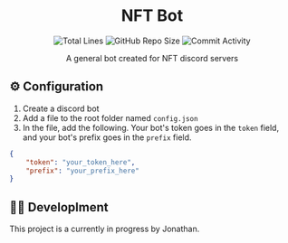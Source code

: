 <h1 align="center">NFT Bot</h1>

<p align="center">
<img src="https://img.shields.io/tokei/lines/github/JonZavialov/nft-bot?color=9cf" alt="Total Lines" />
<img src="https://img.shields.io/github/repo-size/JonZavialov/nft-bot?color=9cf&logo=GitHub" alt="GitHub Repo Size" />
<img src="https://img.shields.io/github/commit-activity/m/JonZavialov/nft-bot?color=9cf&logo=GitHub" alt="Commit Activity" />
</p>

<p align="center">A general bot created for NFT discord servers</p>

## ⚙️ Configuration

1. Create a discord bot
2. Add a file to the root folder named `config.json`
3. In the file, add the following. Your bot's token goes in the `token` field, and your bot's prefix goes in the `prefix` field.
```json
{
    "token": "your_token_here",
    "prefix": "your_prefix_here"
}
```

## 👨‍💻 Developlment

This project is a currently in progress by Jonathan.
